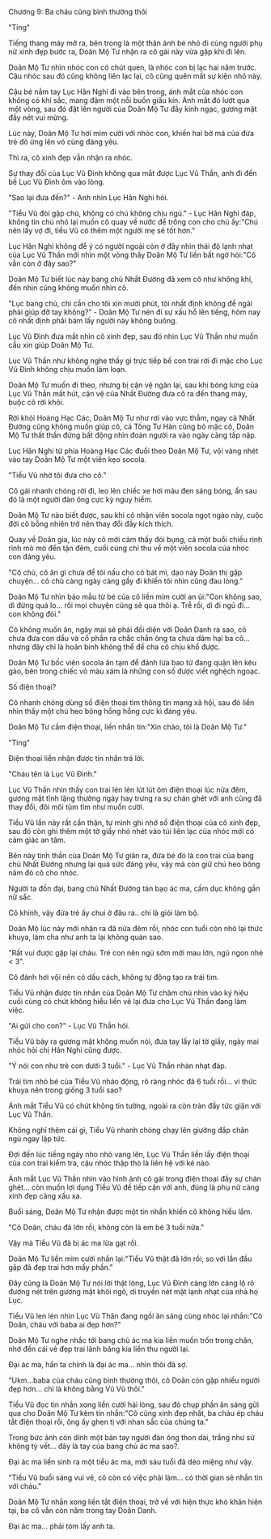 




Chương 9: Ba cháu cũng bình thường thôi


"Ting"

Tiếng thang máy mở ra, bên trong là một thân ảnh bé nhỏ đi cùng người phụ nữ xinh đẹp bước ra, Doãn Mộ Tư nhận ra cô gái này vừa gặp khi đi lên.

Doãn Mộ Tư nhìn nhóc con có chút quen, là nhóc con bị lạc hai năm trước. Cậu nhóc sau đó cũng không liên lạc lại, cô cũng quên mất sự kiện nhỏ này.

Cậu bé nắm tay Lục Hân Nghi đi vào bên trong, ánh mắt của nhóc con không có khí sắc, mang đậm một nỗi buồn giấu kín. Ánh mắt đó lướt qua một vòng, sau đó đặt lên người của Doãn Mộ Tư đầy kinh ngạc, gương mặt đầy nét vui mừng.

Lúc này, Doãn Mộ Tư hơi mỉm cười với nhóc con, khiến hai bờ má của đứa trẻ đỏ ửng lên vô cùng đáng yêu.

Thì ra, cô xinh đẹp vẫn nhận ra nhóc.

Sự thay đổi của Lục Vũ Đình không qua mắt được Lục Vũ Thần, anh đi đến bế Lục Vũ Đình ôm vào lòng.

"Sao lại đưa đến?" - Anh nhìn Lục Hân Nghi hỏi.

"Tiểu Vũ đòi gặp chú, không có chú không chịu ngủ." - Lục Hân Nghi đáp, không tin chú nhỏ lại muốn cô quay về nước để trông con cho chú ấy:"Chú nên lấy vợ đi, tiểu Vũ có thêm một người mẹ sẽ tốt hơn."

Lục Hân Nghi không để ý có người ngoài còn ở đây nhìn thái độ lạnh nhạt của Lục Vũ Thần mới nhìn một vòng thấy Doãn Mộ Tư liền bất ngờ hỏi:"Cô vẫn còn ở đây sao?"

Doãn Mộ Tư biết lúc này bang chủ Nhất Đường đã xem cô như không khí, đến nhìn cũng không muốn nhìn cô.

"Lục bang chủ, chỉ cần cho tôi xin mười phút, tôi nhất định không để ngài phải giúp đỡ tay không?" - Doãn Mộ Tư nén đi sự xấu hổ lên tiếng, hôm nay cô nhất định phải bám lấy người này không buông.

Lục Vũ Đình đưa mắt nhìn cô xinh đẹp, sau đó nhìn Lục Vũ Thần như muốn cầu xin giúp Doãn Mộ Tư.



Lục Vũ Thần như không nghe thấy gì trực tiếp bế con trai rời đi mặc cho Lục Vũ Đình không chịu muốn làm loạn.

Doãn Mộ Tư muốn đi theo, nhưng bị cận vệ ngăn lại, sau khi bóng lưng của Lục Vũ Thần mất hút, cận vệ của Nhất Đường đưa cô ra đến thang máy, buộc cô rời khỏi.

Rời khỏi Hoàng Hạc Các, Doãn Mộ Tư như rơi vào vực thẳm, ngay cả Nhất Đường cũng không muốn giúp cô, cả Tống Tư Hàn cũng bỏ mặc cô, Doãn Mộ Tư thất thần đứng bất động nhìn đoàn người ra vào ngày càng tấp nập.

Lục Hân Nghi từ phía Hoàng Hạc Các đuổi theo Doãn Mộ Tư, vội vàng nhét vào tay Doãn Mộ Tư một viên kẹo socola.

"Tiểu Vũ nhờ tôi đưa cho cô."

Cô gái nhanh chóng rời đi, leo lên chiếc xe hơi màu đen sáng bóng, ẩn sau đó là một người đàn ông cực kỳ nguy hiểm.

Doãn Mộ Tư nào biết được, sau khi cô nhận viên socola ngọt ngào này, cuộc đời cô bỗng nhiên trở nên thay đổi đầy kích thích.

Quay về Doãn gia, lúc này cô mới cảm thấy đói bụng, cả một buổi chiều rình rình mò mò đến tận đêm, cuối cùng chỉ thu về một viên socola của nhóc con đáng yêu.

"Cô chủ, cô ăn gì chưa để tôi nấu cho cô bát mì, dạo này Doãn thị gặp chuyện… cô chủ càng ngày càng gầy đi khiến tôi nhìn cũng đau lòng."

Doãn Mộ Tư nhìn bảo mẫu từ bé của cô liền mỉm cười an ủi:"Con không sao, dì đừng quá lo… rồi mọi chuyện cũng sẽ qua thôi ạ. Trễ rồi, dì đi ngủ đi… con không đói."

Cô không muốn ăn, ngày mai sẽ phải đối diện với Doãn Danh ra sao, cô chưa đưa con dấu và cổ phần ra chắc chắn ông ta chưa dám hại ba cô… nhưng đây chỉ là hoãn binh không thể để cha cô chịu khổ được.

Doãn Mộ Tư bốc viên socola ăn tạm để đánh lừa bao tử đang quặn lên kêu gào, bên trong chiếc vỏ màu xám là những con số được viết nghệch ngoạc.

Số điện thoại?

Cô nhanh chóng dùng số điện thoại tìm thông tin mạng xã hội, sau đó liền nhìn thấy một chú heo bông hồng hồng cực kì đáng yêu.

Doãn Mộ Tư cầm điện thoại, liền nhắn tin:"Xin chào, tôi là Doãn Mộ Tư."

"Ting"

Điện thoại liền nhận được tin nhắn trả lời.

"Cháu tên là Lục Vũ Đình."

Lục Vũ Thần nhìn thấy con trai lén lén lút lút ôm điện thoại lúc nửa đêm, gương mặt tĩnh lặng thường ngày hay trưng ra sự chán ghét với anh cũng đã thay đổi, đôi môi tủm tỉm như muốn cười.



Tiểu Vũ lần này rất cẩn thận, tự mình ghi nhớ số điện thoại của cô xinh đẹp, sau đó còn ghi thêm một tờ giấy nhỏ nhét vào túi liên lạc của nhóc mới có cảm giác an tâm.

Bên này tinh thần của Doãn Mộ Tư giãn ra, đứa bé đó là con trai của bang chủ Nhất Đường nhưng lại quá sức đáng yêu, vậy mà còn giữ chú heo bông năm đó cô cho nhóc.

Người ta đồn đại, bang chủ Nhất Đường tàn bạo ác ma, cấm dục không gần nữ sắc.

Cô khinh, vậy đứa trẻ ấy chui ở đâu ra.. chỉ là giỏi làm bộ.

Doãn Mộ lúc này mới nhận ra đã nửa đêm rồi, nhóc con tuổi còn nhỏ lại thức khuya, làm cha như anh ta lại không quản sao.

"Rất vui được gặp lại cháu. Trẻ con nên ngủ sớm mới mau lớn, ngủ ngon nhé < 3".

Cô đánh hơi vội nên có dấu cách, không tự động tạo ra trái tim.

Tiểu Vũ nhận được tin nhắn của Doãn Mộ Tư chăm chú nhìn vào ký hiệu cuối cùng có chút không hiểu liền vẽ lại đưa cho Lục Vũ Thần đang làm việc.

"Ai gửi cho con?" - Lục Vũ Thần hỏi.

Tiểu Vũ bày ra gương mặt không muốn nói, đưa tay lấy lại tờ giấy, ngày mai nhóc hỏi chị Hân Nghi cũng được.

"Ý nói con như trẻ con dưới 3 tuổi." - Lục Vũ Thần nhàn nhạt đáp.

Trái tim nhỏ bé của Tiểu Vũ nháo động, rõ ràng nhóc đã 6 tuổi rồi… vì thức khuya nên trong giống 3 tuổi sao?

Ánh mắt Tiểu Vũ có chút không tin tưởng, ngoài ra còn tràn đầy tức giận với Lục Vũ Thần.

Không nghĩ thêm cái gì, Tiểu Vũ nhanh chóng chạy lên giường đắp chăn ngủ ngay lập tức.

Đợi đến lúc tiếng ngáy nho nhỏ vang lên, Lục Vũ Thần liền lấy điện thoại của con trai kiểm tra, cậu nhóc thập thò là liên hệ với kẻ nào.

Ánh mắt Lục Vũ Thần nhìn vào hình ảnh cô gái trong điện thoại đầy sự chán ghét… còn muốn lợi dụng Tiểu Vũ để tiếp cận với anh, đúng là phụ nữ càng xinh đẹp càng xấu xa.

Buổi sáng, Doãn Mộ Tư nhận được một tin nhắn khiến cô không hiểu lắm.

"Cô Doãn, cháu đã lớn rồi, không còn là em bé 3 tuổi nữa."



Vậy mà Tiểu Vũ đã bị ác ma lừa gạt rồi.

Doãn Mộ Tư liền mỉm cười nhắn lại:"Tiểu Vũ thật đã lớn rồi, so với lần đầu gặp đã đẹp trai hơn mấy phần."

Đây cũng là Doãn Mộ Tư nói lời thật lòng, Lục Vũ Đình càng lớn càng lộ rõ đường nét trên gương mặt khôi ngô, di truyền nét mặt lạnh nhạt của nhà họ Lục.

Tiểu Vũ len lén nhìn Lục Vũ Thân đang ngồi ăn sáng cùng nhóc lại nhắn:"Cô Doãn, cháu với baba ai đẹp hơn?"

Doãn Mộ Tư nghe nhắc tới bang chủ ác ma kia liền muốn trốn trong chăn, nhớ đến cái vẻ đẹp trai lãnh băng kia liền thu người lại.

Đại ác ma, hắn ta chính là đại ác ma… nhìn thôi đã sợ.

"Ukm…baba của cháu cũng bình thường thôi, cô Doãn còn gặp nhiều người đẹp hơn… chỉ là không bằng Vũ Vũ thôi."

Tiểu Vũ đọc tin nhắn xong liền cười hài lòng, sau đó chụp phần ăn sáng gửi qua cho Doãn Mộ Tư kèm tin nhắn:"Cô cũng xinh đẹp nhất, ba cháu ép cháu tắt điện thoại rồi, ông ấy ghen tị với nhan sắc của chúng ta."

Trong bức ảnh còn dính một bàn tay người đàn ông thon dài, trắng như sứ không tỳ vết… đây là tay của bang chủ ác ma sao?.

Đại ác ma liền sinh ra một tiểu ác ma, mới sáu tuổi đã dẻo miệng như vậy.

"Tiểu Vũ buổi sáng vui vẻ, cô còn có việc phải làm… có thời gian sẽ nhắn tin với cháu."

Doãn Mộ Tư nhắn xong liền tắt điện thoại, trở về với hiện thực khó khăn hiện tại, ba cô vẫn còn nằm trong tay Doãn Danh.

Đại ác ma… phải tóm lấy anh ta.




